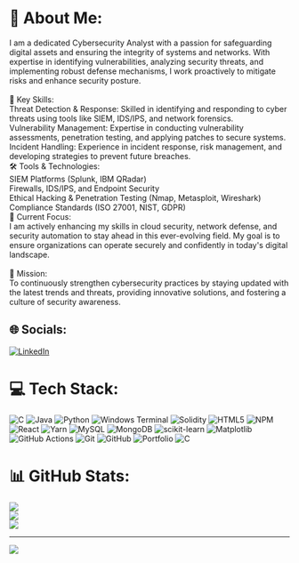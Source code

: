# 💫 About Me:
I am a dedicated Cybersecurity Analyst with a passion for safeguarding digital assets and ensuring the integrity of systems and networks. With expertise in identifying vulnerabilities, analyzing security threats, and implementing robust defense mechanisms, I work proactively to mitigate risks and enhance security posture.<br><br>🔐 Key Skills:<br>Threat Detection & Response: Skilled in identifying and responding to cyber threats using tools like SIEM, IDS/IPS, and network forensics.<br>Vulnerability Management: Expertise in conducting vulnerability assessments, penetration testing, and applying patches to secure systems.<br>Incident Handling: Experience in incident response, risk management, and developing strategies to prevent future breaches.<br>🛠 Tools & Technologies:<br>SIEM Platforms (Splunk, IBM QRadar)<br>Firewalls, IDS/IPS, and Endpoint Security<br>Ethical Hacking & Penetration Testing (Nmap, Metasploit, Wireshark)<br>Compliance Standards (ISO 27001, NIST, GDPR)<br>🚨 Current Focus:<br>I am actively enhancing my skills in cloud security, network defense, and security automation to stay ahead in this ever-evolving field. My goal is to ensure organizations can operate securely and confidently in today's digital landscape.<br><br>🎯 Mission:<br>To continuously strengthen cybersecurity practices by staying updated with the latest trends and threats, providing innovative solutions, and fostering a culture of security awareness.


## 🌐 Socials:
[![LinkedIn](https://img.shields.io/badge/LinkedIn-%230077B5.svg?logo=linkedin&logoColor=white)](https://linkedin.com/in/https://www.linkedin.com/in/kethidirajinikar) 

# 💻 Tech Stack:
![C](https://img.shields.io/badge/c-%2300599C.svg?style=for-the-badge&logo=c&logoColor=white) ![Java](https://img.shields.io/badge/java-%23ED8B00.svg?style=for-the-badge&logo=openjdk&logoColor=white) ![Python](https://img.shields.io/badge/python-3670A0?style=for-the-badge&logo=python&logoColor=ffdd54) ![Windows Terminal](https://img.shields.io/badge/Windows%20Terminal-%234D4D4D.svg?style=for-the-badge&logo=windows-terminal&logoColor=white) ![Solidity](https://img.shields.io/badge/Solidity-%23363636.svg?style=for-the-badge&logo=solidity&logoColor=white) ![HTML5](https://img.shields.io/badge/html5-%23E34F26.svg?style=for-the-badge&logo=html5&logoColor=white) ![NPM](https://img.shields.io/badge/NPM-%23CB3837.svg?style=for-the-badge&logo=npm&logoColor=white) ![React](https://img.shields.io/badge/react-%2320232a.svg?style=for-the-badge&logo=react&logoColor=%2361DAFB) ![Yarn](https://img.shields.io/badge/yarn-%232C8EBB.svg?style=for-the-badge&logo=yarn&logoColor=white) ![MySQL](https://img.shields.io/badge/mysql-4479A1.svg?style=for-the-badge&logo=mysql&logoColor=white) ![MongoDB](https://img.shields.io/badge/MongoDB-%234ea94b.svg?style=for-the-badge&logo=mongodb&logoColor=white) ![scikit-learn](https://img.shields.io/badge/scikit--learn-%23F7931E.svg?style=for-the-badge&logo=scikit-learn&logoColor=white) ![Matplotlib](https://img.shields.io/badge/Matplotlib-%23ffffff.svg?style=for-the-badge&logo=Matplotlib&logoColor=black) ![GitHub Actions](https://img.shields.io/badge/github%20actions-%232671E5.svg?style=for-the-badge&logo=githubactions&logoColor=white) ![Git](https://img.shields.io/badge/git-%23F05033.svg?style=for-the-badge&logo=git&logoColor=white) ![GitHub](https://img.shields.io/badge/github-%23121011.svg?style=for-the-badge&logo=github&logoColor=white) ![Portfolio](https://img.shields.io/badge/Portfolio-%23000000.svg?style=for-the-badge&logo=firefox&logoColor=#FF7139) ![C](https://img.shields.io/badge/c-%2300599C.svg?style=for-the-badge&logo=c&logoColor=white)
# 📊 GitHub Stats:
![](https://github-readme-stats.vercel.app/api?username=rajinikarreddy1819&theme=dark&hide_border=false&include_all_commits=false&count_private=false)<br/>
![](https://github-readme-streak-stats.herokuapp.com/?user=rajinikarreddy1819&theme=dark&hide_border=false)<br/>
![](https://github-readme-stats.vercel.app/api/top-langs/?username=rajinikarreddy1819&theme=dark&hide_border=false&include_all_commits=false&count_private=false&layout=compact)

---
[![](https://visitcount.itsvg.in/api?id=rajinikarreddy1819&icon=0&color=0)](https://visitcount.itsvg.in)

<!-- Proudly created with GPRM ( https://gprm.itsvg.in ) -->

